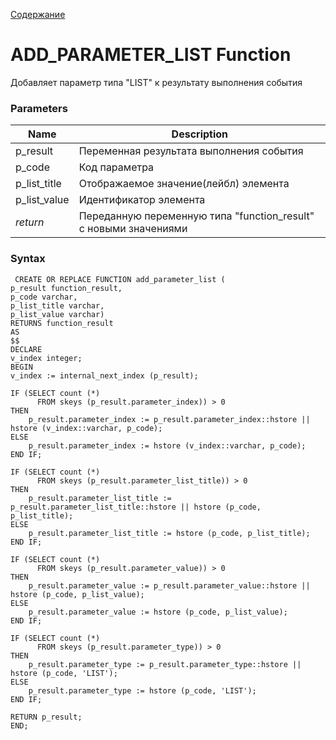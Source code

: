 [Содержание](index.md)

# **ADD_PARAMETER_LIST Function**
Добавляет параметр типа "LIST" к результату выполнения события

### Parameters
| Name         | Description                                                      |
|--------------|------------------------------------------------------------------|
| p_result     | Переменная результата выполнения события                         |
| p_code       | Код параметра                                                    |
| p_list_title | Отображаемое значение(лейбл) элемента                            |
| p_list_value | Идентификатор элемента                                           |
| *return*     | Переданную переменную типа "function_result" с новыми значениями |

### Syntax
     CREATE OR REPLACE FUNCTION add_parameter_list (
    p_result function_result,
    p_code varchar,
    p_list_title varchar,
    p_list_value varchar)
    RETURNS function_result
    AS
    $$
    DECLARE
    v_index integer;
    BEGIN
    v_index := internal_next_index (p_result);

    IF (SELECT count (*)
          FROM skeys (p_result.parameter_index)) > 0
    THEN
        p_result.parameter_index := p_result.parameter_index::hstore || hstore (v_index::varchar, p_code);
    ELSE
        p_result.parameter_index := hstore (v_index::varchar, p_code);
    END IF;

    IF (SELECT count (*)
          FROM skeys (p_result.parameter_list_title)) > 0
    THEN
        p_result.parameter_list_title := p_result.parameter_list_title::hstore || hstore (p_code, p_list_title);
    ELSE
        p_result.parameter_list_title := hstore (p_code, p_list_title);
    END IF;

    IF (SELECT count (*)
          FROM skeys (p_result.parameter_value)) > 0
    THEN
        p_result.parameter_value := p_result.parameter_value::hstore || hstore (p_code, p_list_value);
    ELSE
        p_result.parameter_value := hstore (p_code, p_list_value);
    END IF;

    IF (SELECT count (*)
          FROM skeys (p_result.parameter_type)) > 0
    THEN
        p_result.parameter_type := p_result.parameter_type::hstore || hstore (p_code, 'LIST');
    ELSE
        p_result.parameter_type := hstore (p_code, 'LIST');
    END IF;

    RETURN p_result;
    END;
